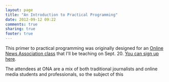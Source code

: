 ```yaml
---
layout: page
title: "An Introduction to Practical Programming"
date: 2012-09-12 09:22
comments: true
sharing: true
footer: true
---
```



This primer to practical programming was originally designed for an [Online News Association class](http://ona2012.sched.org/event/4e894c10b238f8e99210261d941f6576 "ONA12: Introduction to Practical Programming") that I'll be teaching on Sept. 20. [You can sign up here](http://ona2012.sched.org/event/4e894c10b238f8e99210261d941f6576 "ONA12: Introduction to Practical Programming").

The attendees at ONA are a mix of both traditional journalists and online media students and professionals, so the subject of this


